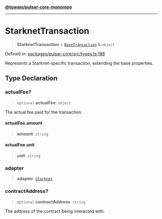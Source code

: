 [**@tuwaio/pulsar-core-monorepo**](../../../README.md)

***

# StarknetTransaction

> **StarknetTransaction** = [`BaseTransaction`](BaseTransaction.md) & `object`

Defined in: [packages/pulsar-core/src/types.ts:188](https://github.com/TuwaIO/pulsar-core/blob/37a7892af021715ac51cc1827e93ad7b2762ab6c/packages/pulsar-core/src/types.ts#L188)

Represents a Starknet-specific transaction, extending the base properties.

## Type Declaration

### actualFee?

> `optional` **actualFee**: `object`

The actual fee paid for the transaction.

#### actualFee.amount

> **amount**: `string`

#### actualFee.unit

> **unit**: `string`

### adapter

> **adapter**: [`Starknet`](../enumerations/TransactionAdapter.md#starknet)

### contractAddress?

> `optional` **contractAddress**: `string`

The address of the contract being interacted with.
